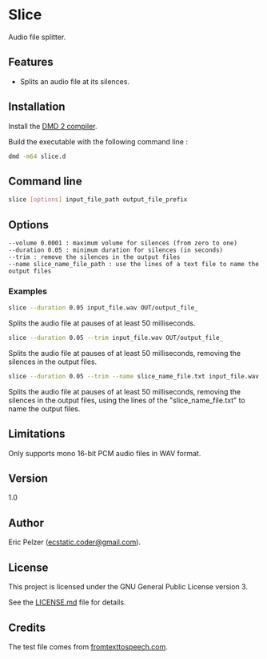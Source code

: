 # Slice

Audio file splitter.

## Features

* Splits an audio file at its silences.

## Installation

Install the [DMD 2 compiler](https://dlang.org/download.html).

Build the executable with the following command line :

```bash
dmd -m64 slice.d
```

## Command line

```bash
slice [options] input_file_path output_file_prefix
```

## Options

```
--volume 0.0001 : maximum volume for silences (from zero to one)
--duration 0.05 : minimum duration for silences (in seconds)
--trim : remove the silences in the output files
--name slice_name_file_path : use the lines of a text file to name the output files
```

### Examples

```bash
slice --duration 0.05 input_file.wav OUT/output_file_
```

Splits the audio file at pauses of at least 50 milliseconds.

```bash
slice --duration 0.05 --trim input_file.wav OUT/output_file_
```

Splits the audio file at pauses of at least 50 milliseconds, removing the silences in the output files.

```bash
slice --duration 0.05 --trim --name slice_name_file.txt input_file.wav OUT/output_file_
```

Splits the audio file at pauses of at least 50 milliseconds, removing the silences in the output files, using the lines of the "slice_name_file.txt" to name the output files.

## Limitations

Only supports mono 16-bit PCM audio files in WAV format.

## Version

1.0

## Author

Eric Pelzer (ecstatic.coder@gmail.com).

## License

This project is licensed under the GNU General Public License version 3.

See the [LICENSE.md](LICENSE.md) file for details.

## Credits

The test file comes from [fromtexttospeech.com](http://www.fromtexttospeech.com).


